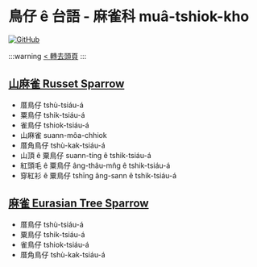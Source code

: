 # 鳥仔 ê 台語 - 麻雀科 muâ-tshiok-kho

[![GitHub](https://img.shields.io/badge/GitHub-black?logo=github)](https://github.com/siansiansu/tsiau-a-e-mia)

:::warning
[< 轉去頭頁](https://hackmd.io/@siansiansu/Hy4VzNvha)
:::

## [山麻雀 Russet Sparrow](https://www.instagram.com/p/CgHAFecvH-R/)

- 厝鳥仔 tshù-tsiáu-á
- 粟鳥仔 tshik-tsiáu-á
- 雀鳥仔 tshiok-tsiáu-á
- 山麻雀 suann-môa-chhiok
- 厝角鳥仔 tshù-kak-tsiáu-á
- 山頂 ê 粟鳥仔 suann-tíng ê tshik-tsiáu-á
- 紅頭毛 ê 粟鳥仔 âng-thâu-mn̂g ê tshik-tsiáu-á
- 穿紅衫 ê 粟鳥仔 tshīng âng-sann ê tshik-tsiáu-á

## [麻雀 Eurasian Tree Sparrow](https://www.instagram.com/p/CloZmg3v-V9/)

- 厝鳥仔 tshù-tsiáu-á
- 粟鳥仔 tshik-tsiáu-á
- 雀鳥仔 tshiok-tsiáu-á
- 厝角鳥仔 tshù-kak-tsiáu-á
